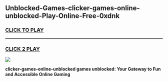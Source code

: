 
## Unblocked-Games-clicker-games-online-unblocked-Play-Online-Free-0xdnk
<h3>
<a href="https://premium76.site?title=clicker-games-online-unblocked&ref=26A">CLICK TO PLAY</a></h3>
<hr>

<h3>
<a href="https://premium76.site?title=clicker-games-online-unblocked&ref=26A">CLICK 2 PLAY</a>
  
</h3>

<a href="https://premium76.site?title=clicker-games-online-unblocked&ref=26A"><img src="https://clearcache.store/games.png"></a>


**clicker-games-online-unblocked games unblocked: Your Gateway to Fun and Accessible Online Gaming**
